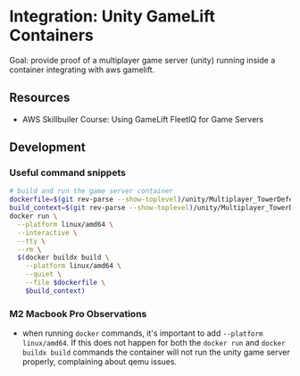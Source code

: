 # Integration: Unity GameLift Containers
Goal: provide proof of a multiplayer game server (unity) running inside a container integrating with aws gamelift.

## Resources
- AWS Skillbuiler Course: Using GameLift FleetIQ for Game Servers

## Development
### Useful command snippets
```bash
# build and run the game server container
dockerfile=$(git rev-parse --show-toplevel)/unity/Multiplayer_TowerDefense/LinuxGameServer.Dev.Dockerfile
build_context=$(git rev-parse --show-toplevel)/unity/Multiplayer_TowerDefense
docker run \
  --platform linux/amd64 \
  --interactive \
  --tty \
  --rm \
  $(docker buildx build \
    --platform linux/amd64 \
    --quiet \
    --file $dockerfile \
    $build_context)
```

### M2 Macbook Pro Observations
- when running `docker` commands, it's important to add `--platform linux/amd64`. If this does not happen for both the `docker run` and `docker buildx build` commands the container will not run the unity game server properly, complaining about qemu issues.